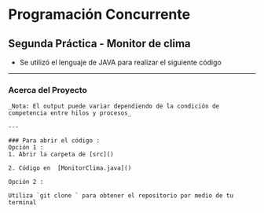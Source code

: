 # Programación Concurrente

## Segunda Práctica - Monitor de clima

- Se utilizó el lenguaje de JAVA para realizar el siguiente código

---

### Acerca del Proyecto

```
_Nota: El output puede variar dependiendo de la condición de competencia entre hilos y procesos_

---

### Para abrir el código :
Opción 1 :
1. Abrir la carpeta de [src]()

2. Código en  [MonitorClima.java]()

Opción 2 :

Utiliza `git clone ` para obtener el repositorio por medio de tu terminal